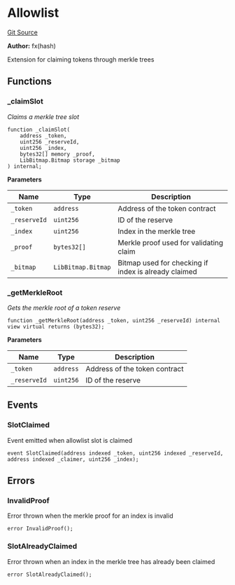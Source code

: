 # Allowlist
[Git Source](https://github.com/fxhash/fxhash-evm-contracts/blob/3196ec292bff15f41085b94e4b488f73ce88013c/src/minters/extensions/Allowlist.sol)

**Author:**
fx(hash)

Extension for claiming tokens through merkle trees


## Functions
### _claimSlot

*Claims a merkle tree slot*


```solidity
function _claimSlot(
    address _token,
    uint256 _reserveId,
    uint256 _index,
    bytes32[] memory _proof,
    LibBitmap.Bitmap storage _bitmap
) internal;
```
**Parameters**

|Name|Type|Description|
|----|----|-----------|
|`_token`|`address`|Address of the token contract|
|`_reserveId`|`uint256`|ID of the reserve|
|`_index`|`uint256`|Index in the merkle tree|
|`_proof`|`bytes32[]`|Merkle proof used for validating claim|
|`_bitmap`|`LibBitmap.Bitmap`|Bitmap used for checking if index is already claimed|


### _getMerkleRoot

*Gets the merkle root of a token reserve*


```solidity
function _getMerkleRoot(address _token, uint256 _reserveId) internal view virtual returns (bytes32);
```
**Parameters**

|Name|Type|Description|
|----|----|-----------|
|`_token`|`address`|Address of the token contract|
|`_reserveId`|`uint256`|ID of the reserve|


## Events
### SlotClaimed
Event emitted when allowlist slot is claimed


```solidity
event SlotClaimed(address indexed _token, uint256 indexed _reserveId, address indexed _claimer, uint256 _index);
```

## Errors
### InvalidProof
Error thrown when the merkle proof for an index is invalid


```solidity
error InvalidProof();
```

### SlotAlreadyClaimed
Error thrown when an index in the merkle tree has already been claimed


```solidity
error SlotAlreadyClaimed();
```

